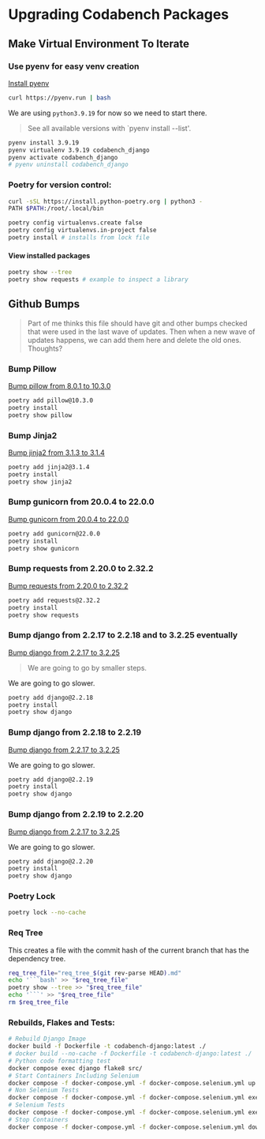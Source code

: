 # Upgrading Codabench Packages

## Make Virtual Environment To Iterate

### Use pyenv for easy venv creation

[Install pyenv](https://github.com/pyenv/pyenv-installer)
```bash
curl https://pyenv.run | bash
```

We are using `python3.9.19` for now so we need to start there. 
> See all available versions with `pyenv install --list'.

```bash
pyenv install 3.9.19
pyenv virtualenv 3.9.19 codabench_django
pyenv activate codabench_django
# pyenv uninstall codabench_django
```

### Poetry for version control:

```bash
curl -sSL https://install.python-poetry.org | python3 -
PATH $PATH:/root/.local/bin
```

```bash
poetry config virtualenvs.create false
poetry config virtualenvs.in-project false
poetry install # installs from lock file
```

#### View installed packages
```bash
poetry show --tree
poetry show requests # example to inspect a library
```


## Github Bumps
> Part of me thinks this file should have git and other bumps checked that were used in the last wave of updates. Then when a new wave of updates happens, we can add them here and delete the old ones. Thoughts?

### Bump Pillow
[Bump pillow from 8.0.1 to 10.3.0](https://github.com/codalab/codabench/pull/1493)
```bash
poetry add pillow@10.3.0
poetry install
poetry show pillow
```
### Bump Jinja2
[Bump jinja2 from 3.1.3 to 3.1.4](https://github.com/codalab/codabench/pull/1494)
```bash
poetry add jinja2@3.1.4
poetry install
poetry show jinja2
```

### Bump gunicorn from 20.0.4 to 22.0.0
[Bump gunicorn from 20.0.4 to 22.0.0](https://github.com/codalab/codabench/pull/1495)
```bash
poetry add gunicorn@22.0.0
poetry install
poetry show gunicorn
```

### Bump requests from 2.20.0 to 2.32.2
[Bump requests from 2.20.0 to 2.32.2](https://github.com/codalab/codabench/pull/1489)
```bash
poetry add requests@2.32.2
poetry install
poetry show requests
```
### Bump django from 2.2.17 to 2.2.18 and to 3.2.25 eventually
[Bump django from 2.2.17 to 3.2.25](https://github.com/codalab/codabench/pull/1492)
> We are going to go by smaller steps.

We are going to go slower.
```bash
poetry add django@2.2.18
poetry install
poetry show django
```

### Bump django from 2.2.18 to 2.2.19
[Bump django from 2.2.17 to 3.2.25](https://github.com/codalab/codabench/pull/1492)

We are going to go slower.
```bash
poetry add django@2.2.19
poetry install
poetry show django
```

### Bump django from 2.2.19 to 2.2.20
[Bump django from 2.2.17 to 3.2.25](https://github.com/codalab/codabench/pull/1492)

We are going to go slower.
```bash
poetry add django@2.2.20
poetry install
poetry show django
```

<!-- 
These might need to happen eventually but for now we will go slower with Django. We can delete from this file. 

Django 3.2.25 required a bump of djangorestframework from 3.9.1 to 3.12
```bash
poetry add djangorestframework@3.12
poetry install
poetry show djangorestframework
```

Django 3.2.25 required a bump of django-oauth-toolkit from 1.0.0 to 1.3
```bash
poetry add django-oauth-toolkit@1.3
poetry install
poetry show django-oauth-toolkit
```

Django 3.2.25 required a bump of django-storages from 1.7.2 to 1.11
```bash
poetry add django-storages@1.11 --extras "azure" --extras "google"
poetry install
poetry show django-storages
```

Django 3.2.25 required a bump of drf_writable_nested from 0.5.4 to 0.6.2
```bash
poetry add drf_writable_nested@0.6.2
poetry install
poetry show drf_writable_nested
```

Django 3.2.25 required a bump of drf_extra_fields from 0.9 to 3.1.0
```bash
poetry add drf_extra_fields@3.1.0
poetry install --no-cache
poetry show drf_extra_fields
```

Django 3.2.25 required a bump of drf_extra_fields from 0.9 to 3.1.0


```bash
# Poetry is somehow installing a <3.1.0 version of drf_extra_fields
# or there is a bug. When I do this in a pyenv virtualenv, it works.
# So we need to install that separately again and jostle the code
# as it is using not the right code for this. I think in the future,
# we can resolve this, but this is the only way I got it to work.
# RUN poetry add drf-extra-fields==3.1.0


poetry add drf_extra_fields@3.1.0
poetry install --no-cache
poetry show drf_extra_fields
``` -->



### Poetry Lock
```bash
poetry lock --no-cache
```

### Req Tree
This creates a file with the commit hash of the current branch that has the dependency tree.
```bash
req_tree_file="req_tree_$(git rev-parse HEAD).md"
echo '```bash' >> "$req_tree_file"
poetry show --tree >> "$req_tree_file"
echo '```' >> "$req_tree_file"
rm $req_tree_file
```


### Rebuilds, Flakes and Tests:
```bash
# Rebuild Django Image
docker build -f Dockerfile -t codabench-django:latest ./
# docker build --no-cache -f Dockerfile -t codabench-django:latest ./
# Python code formatting test
docker compose exec django flake8 src/ 
# Start Containers Including Selenium
docker compose -f docker-compose.yml -f docker-compose.selenium.yml up -d
# Non Selenium Tests
docker compose -f docker-compose.yml -f docker-compose.selenium.yml exec django py.test src/ -m "not e2e"
# Selenium Tests
docker compose -f docker-compose.yml -f docker-compose.selenium.yml exec django py.test src/tests/functional/ -m e2e
# Stop Containers
docker compose -f docker-compose.yml -f docker-compose.selenium.yml down
```